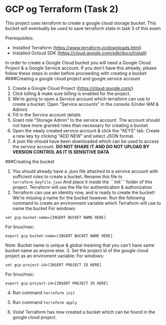 # GCP og Terraform (Task 2)
This project uses terraform to create a google cloud storage *bucket*. This bucket will eventually be used to save terraform state
in task 3 of this exam

Prerequisites:
* Installed Terraform (https://www.terraform.io/downloads.html)
* Installed Gcloud SDK (https://cloud.google.com/sdk/docs/install)

In order to create a Google Cloud bucket you will need a Google Cloud Project & a Google Service account. If you don't have this already, please follow these steps in order before proceeding with creating a bucket
####Creating a google cloud project and google service account
1. Create a Google Cloud Project (https://cloud.google.com/)
2. Click billing & make sure billing is enabled for the project.
3. We're going to open a Service account which terraform can use to create a bucket. Open "Service accounts" in the console (Under IAM & Admin)
4. Fill in the Service account details
5. Grant role "Storage Admin" to the service account. The account should not have more granted roles than necessary for creating a bucket.
6. Open the newly created service account & click the "KEYS" tab. Create a new key by clicking "ADD NEW" and select JSON format. 
7. A json file should have been downloaded which can be used to access the service account. **DO NOT SHARE IT AND DO NOT UPLOAD BY VERSION CONTROL AS IT IS SENSITIVE DATA**

###Creating the bucket
1. You should already have a .json file attached to a service account with sufficient roles to create a bucket. Rename this file to ```terraform_keyfile.json``` And place it inside the ```init````folder of this project. Terraform will use the file for authentication & authorization
2. Terraform can use an identity now, and is ready to create the bucket! We're missing a name for the bucket however. Run the following command to create an environment variable which Terraform will use to name the bucket
For windows:
```
set gcp-bucket-name=[INSERT BUCKET NAME HERE]
```
For linux/mac:
```
export gcp-bucket-name=[INSERT BUCKET NAME HERE]
```
Note: Bucket name is unique & global meaning that you can't have same bucket name as anyone else.
3. Set the project id of the google cloud project as an enviroment variable:
For windows:
```
set gcp-project-id=[INSERT PROJECT ID HERE]
```
For linux/mac:
```
export gcp-project-id=[INSERT PROJECT ID HERE]
```
4. Run command
```terraform init```

5. Run command
```terraform apply```
6. Viola! Terraform has now created a bucket which can be found in the google cloud project.

